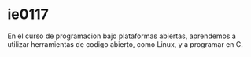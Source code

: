 # ie0117
En el curso de programacion bajo plataformas abiertas, aprendemos a utilizar herramientas de codigo abierto, como Linux, y a programar en C.

